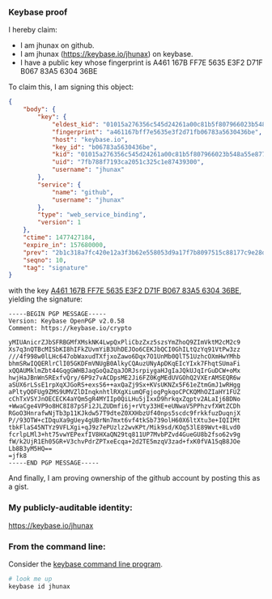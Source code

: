 ### Keybase proof

I hereby claim:

  * I am jhunax on github.
  * I am jhunax (https://keybase.io/jhunax) on keybase.
  * I have a public key whose fingerprint is A461 167B FF7E 5635 E3F2  D71F B067 83A5 6304 36BE

To claim this, I am signing this object:

```json
{
    "body": {
        "key": {
            "eldest_kid": "01015a276356c545d24261a00c81b5f807966023b548a55e877b27df4af2bd473f000a",
            "fingerprint": "a461167bff7e5635e3f2d71fb06783a5630436be",
            "host": "keybase.io",
            "key_id": "b06783a5630436be",
            "kid": "01015a276356c545d24261a00c81b5f807966023b548a55e877b27df4af2bd473f000a",
            "uid": "7fb788f7193ca2051c325c1e87439300",
            "username": "jhunax"
        },
        "service": {
            "name": "github",
            "username": "jhunax"
        },
        "type": "web_service_binding",
        "version": 1
    },
    "ctime": 1477427184,
    "expire_in": 157680000,
    "prev": "2b1c318a7fc420e12a3f3b62e558053d9a17f7b8097515c88177c9e28d1677e4",
    "seqno": 10,
    "tag": "signature"
}
```

with the key [A461 167B FF7E 5635 E3F2  D71F B067 83A5 6304 36BE](https://keybase.io/jhunax), yielding the signature:

```
-----BEGIN PGP MESSAGE-----
Version: Keybase OpenPGP v2.0.58
Comment: https://keybase.io/crypto

yMIUAnicrZJbSFRBGMfXMskNK4LwpQxPliCbzZxz5szsYmZhoQ9ZImVktM2cM2c9
Xs7q3nQTBcMISbKI8hIFkZUvmYiB3UhDEJOo6CEKJbQCI0GhILtQzYq91VtPw3zz
///4f998w0lLHc647obWaxudTXfjxoZawo6Dqx7O1UnMb0QlT51UzhcOXmHwYMhb
bhmSRwIQQERlrClI05GKDFmVNUgB0AlkyCQAuzUNyApDKqEIcYIxk7FhqtSUmaFi
xQQAUMklmZbt44GqgGWHBJaqGoQaZqaJORJsrpiygaHJgIaJQkUJqIrGuDCW+oMx
hwjHaJBnWn5RExfvQry/6P9z7vACDpsME2Ji6FZ0KgMEdUVGOhQ2VXErAMSEQR6w
aSUX6rLSsE1rpXqXJGoRS+exsS6++axQaZj9Sx+KVsUKNZx5F61eZtmGmJ1wRHgg
aPltyQOFUg9ZMS9UMVZlDInqknhtlRXgXiumQFgjogPgkqoCPCKQMhOZIaHY1FUZ
cChTxVSYJnOECECK4aYQm5gR4MYIIp0QiLHu5jIxxD9hrkqxZqptv2ALaIj6BDNo
+WwaCge4VP9o8HC8I87pSFi2JLZUDmfi6j+rVty33HE+eUNwaV5PPhzvfXWtZCDh
RGoO3HnrafwNjTb3p11KJkdw57T9dteZ0XXHbzUf40nps5scdc9frkkfuzDuqnjX
P//93OTW+cIDquXa9gUey4gUBrNn7mxt6vf4tkSb739olH60X6ltXtu3e+IQIIMt
tbkFlaS45NTYz9VFLXgi+qJ9z7ePUzlz2wvKPt/Mik9sd/KOq53lE89Wvt+8Lvd0
fcrlpLMl3+ht75vwYEPexfIV8HXaQN29tq811UP7MvbPZvd4GueGU8b2fso62v9g
fW/k2UjR1Eh05GR+V3chvPdrZPTxeEcqa+2d2TE5mzqV3zad+fxK0fVA15qB8JOe
Lb8B3yM5HQ==
=jfk8
-----END PGP MESSAGE-----

```

And finally, I am proving ownership of the github account by posting this as a gist.

### My publicly-auditable identity:

https://keybase.io/jhunax

### From the command line:

Consider the [keybase command line program](https://keybase.io/download).

```bash
# look me up
keybase id jhunax
```
